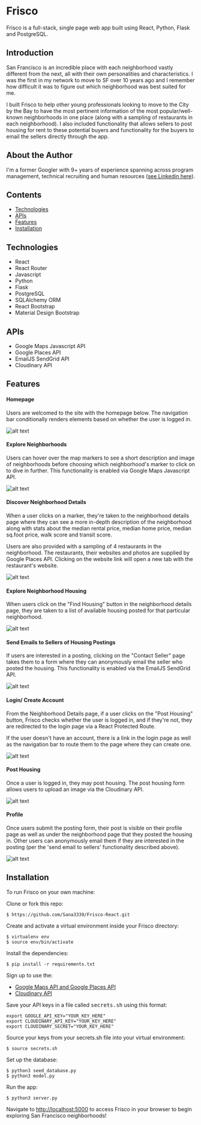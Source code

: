 # Frisco
Frisco is a full-stack, single page web app built using React, Python, Flask and PostgreSQL.

## Introduction
San Francisco is an incredible place with each neighborhood vastly different from the next, all with their own personalities and characteristics.  I was the first in my network to move to SF over 10 years ago and I remember how difficult it was to figure out which neighborhood was best suited for me.

I built Frisco to help other young professionals looking to move to the City by the Bay to have the most pertinent information of the most popular/well-known neighborhoods in one place (along with a sampling of restaurants in each neighborhood).  I also included functionality that allows sellers to post housing for rent to these potential buyers and functionality for the buyers to email the sellers directly through the app.

## About the Author
I'm a former Googler with 9+ years of experience spanning across program management, technical recruiting and human resources ([see Linkedin here](https://www.linkedin.com/in/sanaahmad/)).

## Contents
* [Technologies](#tech-stack)
* [APIs](#apis)
* [Features](#features)
* [Installation](#installation)

## <a name="tech-stack"></a>Technologies
* React
* React Router
* Javascript
* Python
* Flask
* PostgreSQL
* SQLAlchemy ORM
* React Bootstrap
* Material Design Bootstrap

## <a name="apis"></a>APIs
* Google Maps Javascript API
* Google Places API
* EmailJS SendGrid API
* Cloudinary API

## <a name="features"></a>Features

#### Homepage
Users are welcomed to the site with the homepage below. The navigation bar conditionally renders elements based on whether the user is logged in.


![alt text](https://res.cloudinary.com/sana3339/image/upload/v1623187769/samples/Frisco%20App%20Images/Homepage_yeguel.png "homepage")

#### Explore Neighborhoods
Users can hover over the map markers to see a short description and image of neighborhoods before choosing which neighborhood's marker to click on to dive in further.  This functionality is enabled via Google Maps Javascript API.

![alt text](https://github.com/Sana3339/Frisco-React/blob/master/static/img/neighborhoods.gif "explore neighborhoods")

#### Discover Neighborhood Details
When a user clicks on a marker, they're taken to the neighborhood details page where they can see a more in-depth description of the neighborhood along with stats about the median rental price, median home price, median sq.foot price, walk score and transit score. 

Users are also provided with a sampling of 4 restaurants in the neighborhood.  The restaurants, their websites and photos are supplied by Google Places API.  Clicking on the website link will open a new tab with the restaurant's website.

![alt text](https://res.cloudinary.com/sana3339/image/upload/v1623188724/samples/Frisco%20App%20Images/Neighborhood_details_dyxygk.png "neighborhood details")

#### Explore Neighborhood Housing 
When users click on the "Find Housing" button in the neighborhood details page, they are taken to a list of available housing posted for that particular neighborhood.  


![alt text](https://res.cloudinary.com/sana3339/image/upload/v1623189924/samples/Frisco%20App%20Images/find_housing_page_mc4boy.png "find housing")



#### Send Emails to Sellers of Housing Postings

If users are interested in a posting, clicking on the "Contact Seller" page takes them to a form where they can anonymously email the seller who posted the housing.  This functionality is enabled via the EmailJS SendGrid API.


![alt text](https://github.com/Sana3339/Frisco-React/blob/master/static/img/seller_form_giphy.gif "email seller")



#### Login/ Create Account
From the Neighborhood Details page, if a user clicks on the "Post Housing" button, Frisco checks whether the user is logged in, and if they're not, they are redirected to the login page via a React Protected Route. 

If the user doesn't have an account, there is a link in the login page as well as the navigation bar to route them to the page where they can create one.


![alt text](https://res.cloudinary.com/sana3339/image/upload/v1623190156/samples/Frisco%20App%20Images/login_page_dpimtl.png "login")



#### Post Housing 
Once a user is logged in, they may post housing.  The post housing form allows users to upload an image via the Cloudinary API.


![alt text](https://github.com/Sana3339/Frisco-React/blob/master/static/img/upload_photo_giphy.gif "post housing")



#### Profile

Once users submit the posting form, their post is visible on their profile page as well as under the neighborhood page that they posted the housing in.  Other users can anonymously email them if they are interested in the posting (per the 'send email to sellers' functionality described above).

![alt text](https://res.cloudinary.com/sana3339/image/upload/v1623191372/samples/Frisco%20App%20Images/Profile_page_j0vhll.png "profile")



## <a name="installation"></a>Installation

To run Frisco on your own machine:

Clone or fork this repo:
```
$ https://github.com/Sana3339/Frisco-React.git
```

Create and activate a virtual environment inside your Frisco directory:
```
$ virtualenv env
$ source env/bin/activate
```

Install the dependencies:
```
$ pip install -r requirements.txt
```

Sign up to use the:
* [Google Maps API and Google Places API](https://console.cloud.google.com)
* [Cloudinary API](https://www.cloudinary.com)

Save your API keys in a file called <kbd>secrets.sh</kbd> using this format:

```
export GOOGLE_API_KEY="YOUR_KEY_HERE"
export CLOUDINARY_API_KEY="YOUR_KEY_HERE"
export CLOUDINARY_SECRET="YOUR_KEY_HERE"
```

Source your keys from your secrets.sh file into your virtual environment:

```
$ source secrets.sh
```

Set up the database:

```
$ python3 seed_database.py
$ python3 model.py
```

Run the app:

```
$ python3 server.py
```

Navigate to [http://localhost:5000](http://localhost:5000) to access Frisco in your browser to begin exploring San Francisco neighborhoods!

